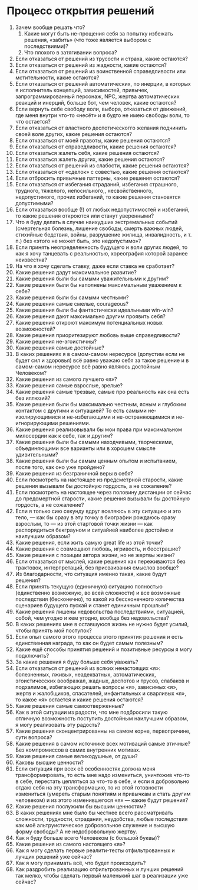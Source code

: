# Процесс открытия решений

1. Зачем вообще решать что?
   1. Какие могут быть не-прощения себя за попытку избежать решения, «забить» (что тоже является выбором с последствиями)?&#x20;
   2. Что плохого в затягивании вопроса?
2. Если отказаться от решений из трусости и страха, какие остаются?
3. Если отказаться от решений из жадности, какие остаются?
4. Если отказаться от решений из воинственной справедливости или мстительности, какие остаются?
5. Если отказаться от решений автоматических, по инерции, в которых я исполнитель концепций, зависимостей, привычек, запрограммированный персонаж, NPC, жертва автоматических реакций и инерций, больше бот, чем человек, какие остаются?
6. Если вернуть себе свободу воли, выбора, отказаться от движений, где меня внутри что-то «несёт» и я будто не имею свободы воли, то что остается?
7. Если отказаться от властного деспотическогго желания подчинить своей воле других, какие решения остаются?
8. Если отказаться от моей правоты, какие решения остаются?
9. Если отказаться от справедливости, какие решения остаются?
10. Если отказаться жалеть себя, какие решения остаются?
11. Если отказаться жалеть других, какие решения остаются?
12. Если отказаться от решений из слабости, какие решения остаются?
13. Если отказаться от «сделок» с совестью, какие решения остаются?
14. Если отбросить привычные паттерны, какие решения остаются?
15. Если отказаться от избегания страданий, избегания страшного, трудного, тяжелого, непосильного,, несвойственного, недопустимого, прочих избеганий, то какие решения становятся допустимыми?
16. Если отказаться вообще (!) от любых недопустимостей и избеганий, то какие решения откроются или станут уверенными?
17. Что я буду делать в случае наихудших экстремальных событий (смертельная болезнь, лишение свободы, смерть важных людей, стихийные бедствия, войны, разрушение жилища, инвалидность, и т. п.) без «этого не может быть, это недопустимо»?
18. Если принять неопределенность будущего и воли других людей, то как я хочу танцевать с реальностью, хореография которой заранее неизвестна?
19. На что я хочу сделать ставку, даже если ставка не сработает?
20. Какие решения дадут максимальное развитие?
21. Какие решения были бы самыми уважительными к другим?
22. Какие решения были бы наполнены максимальным уважением к себе?
23. Какие решения были бы самыми честными?
24. Какие решения самые смелые, courageous?
25. Какие решения были бы фантастически идеальными win-win?
26. Какие решения дают максимально другим проявить себя?
27. Какие решения откроют максимум потенциальных новых возможностей?
28. Какие решения приоритезируют любовь выше справедливости?
29. Какие решения не-эгоистичны?
30. Какие решения самые достойные?
31. В каких решениях я в самом-самом нересурсе (допустим если не будет сил и здоровья) всё равно уважаю себя за такое решение и в самом-самом нересурсе всё равно являюсь достойным Человеком?
32. Какие решения из самого лучшего «я»?
33. Какие решения самые взрослые, зрелые?
34. Какие решения самые трезвые, самые про реальность как она есть без иллюзий?
35. Какие решения были бы максимально честным, ясным и глубоким контактом с другими и ситуацией? То есть самыми не-изолирующимися и не-избегающими и не-остраняющимися и не-игнорирующими решениями.
36. Какие решения реализовывали бы мои права при максимальном милосердии как к себе, так и другим?
37. Какие решения были бы самыми находчивыми, творческими, объединяющими все варианты или в хорошем смысле удивительными?
38. Какие решения были бы самым ценным опытом и испытанием, после того, как оно уже пройдено?
39. Какие решения из безграничной веры в себя?
40. Если посмотреть на настоящее из предсметрной старости, какие решения вызывали бы достойную гордость, а не сожаление?
41. Если посмотреть на настоящее через половину дистанции от сейчас до предсмертной старости, какие решения вызывали бы достойную гордость, а не сожаление?
42. Если я только сию секунду вдруг вселяюсь в эту ситуацию и это тело, — как бы сразу в эту точку в биографии рождаюсь сразу взрослым, то — из этой стартовой точки жизни — как распорядиться бекграуном и ситуайией наиболее достойно и наилучшим образом?
43. Какие решения, если жить самую great life из этой точки?
44. Какие решения с совмещают любовь, игривость, и бесстрашие?
45. Какие решения с позиции автора жизни, но не жертвы жизни?
46. Если отказаться от мыслей, какие решения как переживаются без трактовок, интерпретаций, без присваивания смыслов вообще?
47. Из благодарности, что ситуация именно такая, какие будут решения?
48. Если принять текущую (единичную) ситуацию полностью (единственно возможную, во всей сложности) и все возможные последствия (бесконечно), то какой из бессконечного количества сценариев будущего пускай и станет единичным прошлым?
49. Какие решения лишены недовольства последствиями, ситуацией, собой, чем угодно и кем угодно, вообще без недовольства?
50. В каких решениях мне в оставшуюся жизнь не нужно будет усилий, чтобы принять мой поступок?
51. Если опыт самого этого процесса этого принятия решения и есть единственная награда, то как он будет самым полезным?
52. Какие ещё способы принятия решений и позитивные ресурсы я могу подключить?
53. За какие решения я буду больше себя уважать?
54. Если отказаться от решений из всяких ненастоящих «я»: болезненных, лживых, неадекватных, автоматических, эгоистичесских воображал, жадных,  деспотов и трусов, слабаков и подхалимов, избегающих решать вопросы «я», зависимых «я», жертв и жалобщиков, спасателей, инфантильных и сварливых «я», то какое «я» остается и какие решения остаются?
55. Какие решения самые самоотверженные?
56. Как в этой ситуации из радости, что мне подбросили такую отличную возможность поступить достойным наилучшим образом, я могу реализовать эту радость?
57. Какие решения сконцентрированны на самом корне, первопричине, сути вопроса?
58. Какие решения в самом источнике всех мотиваций самые этичные? Без компромиссов в самих внутренних мотивах.
59. Какие решения самые великодушные, от души?
60. Каковы высшие ценности?
61. Если ситуация при всех её особенностях должна меня трансформировать, то есть мне надо измениться, уничтожив что-то в себе, перестать цепляться за что-то в себе, и если я добровольно отдаю себя на эту трансформацию, то из этой готовности измениться (умереть старым понятиям и привычкам и стать другим человеком) и из этого изменившегося «я» — какие будут решения?
62. Какие решения послужили бы высшим ценностям?
63. В каких решениях мне было бы честнее всего рассматривать сложности, трудности, страдания, неудобства, любые последствия как  моё альтруистическое добровольное служение и высшую форму свободы? А не недобровольную жертву.
64. Как я буду больше всего Человеком (с большой буквы)?
65. Какие решения из самого настоящего «я»?
66. Как я могу сделать первые реалити-тесты отфильтрованных и лучщих решений уже сейчас?
67. Как я могу принимать всё, что будет происходить?
68. Как раздробить реализацию отфильтрованных и лучших решений так мелко, чтобы сделать первый маленький шаг в реализации уже сейчас?
